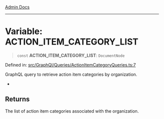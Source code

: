 [Admin Docs](/)

---

# Variable: ACTION_ITEM_CATEGORY_LIST

> `const` **ACTION_ITEM_CATEGORY_LIST**: `DocumentNode`

Defined in: [src/GraphQl/Queries/ActionItemCategoryQueries.ts:7](https://github.com/PalisadoesFoundation/talawa-admin/blob/main/src/GraphQl/Queries/ActionItemCategoryQueries.ts#L7)

GraphQL query to retrieve action item categories by organization.

-

## Returns

The list of action item categories associated with the organization.
